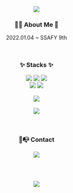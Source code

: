 <div align="center">
	<img src="https://capsule-render.vercel.app/api?type=waving&color=auto&height=200&section=header&text=Boyeon's%20Github!&fontSize=70" />	
</div>

<div align="center">

### 👩‍💻 About Me 💜
2022.01.04 ~ SSAFY 9th 

</div>


<br>
<div align="center">


### ✨ Stacks ✨
<img src="https://img.shields.io/badge/Java-007396?style=for-the-badge&logo=Java&logoColor=white">
<img src="https://img.shields.io/badge/HTML5-E34F26?style=for-the-badge&logo=HTML5&logoColor=white">
<img src="https://img.shields.io/badge/CSS3-1572B6?style=for-the-badge&logo=CSS3&logoColor=white">
<br>
<img src="https://img.shields.io/badge/JavaScript-F7DF1E?style=for-the-badge&logo=JavaScript&logoColor=white">
<img src="https://img.shields.io/badge/github-181717?style=for-the-badge&logo=github&logoColor=white">
<br><br>
<img src="https://github-readme-stats.vercel.app/api/top-langs/?username=Boyeon-Kimm&layout=compact"><br><br>
<img src="https://github-readme-stats.vercel.app/api?username=Boyeon-Kimm&theme=buefy&show_icons=true">

</div>
<br>
<br>
<div align="center">

### 📨📭 Contact
<img src="https://img.shields.io/badge/Gmail-EA4335?style=for-the-badge&logo=Gmail&logoColor=white">





<br><br>
<div align="center">
<a href="https://hits.seeyoufarm.com"><img src="https://hits.seeyoufarm.com/api/count/incr/badge.svg?url=https%3A%2F%2Fgithub.com%2FBoyeon-Kimm&count_bg=%23A154FF&title_bg=%23FD5AF4&icon=github.svg&icon_color=%23E7E7E7&title=Github&edge_flat=false"/></a>
</div>
